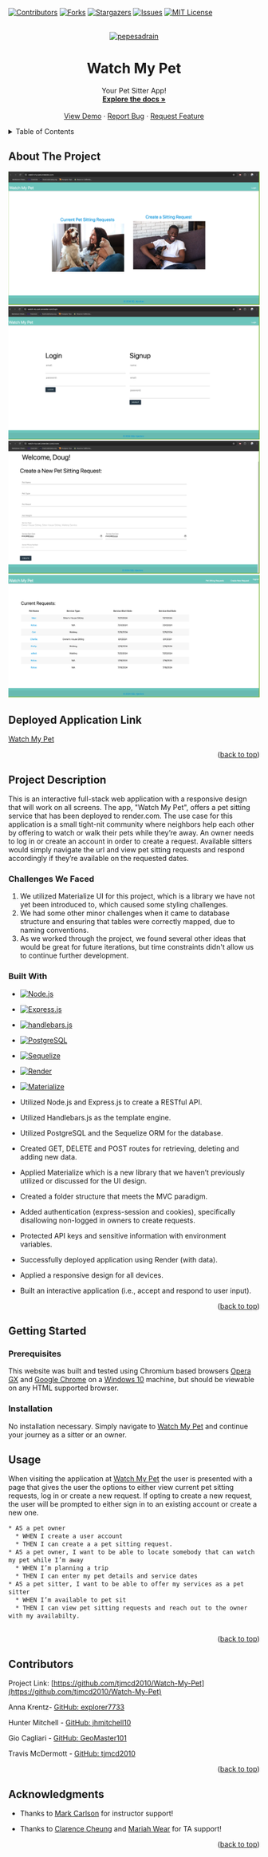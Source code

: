 <!-- Improved compatibility of back to top link: See: https://github.com/othneildrew/Best-README-Template/pull/73 -->
<a name="readme-top"></a>
<!--
*** Thanks for checking out the Best-README-Template. If you have a suggestion
*** that would make this better, please fork the repo and create a pull request
*** or simply open an issue with the tag "enhancement".
*** Don't forget to give the project a star!
*** Thanks again! Now go create something AMAZING! :D
-->



<!-- PROJECT SHIELDS -->
<!--
*** I'm using markdown "reference style" links for readability.
*** Reference links are enclosed in brackets [ ] instead of parentheses ( ).
*** See the bottom of this document for the declaration of the reference variables
*** for contributors-url, forks-url, etc. This is an optional, concise syntax you may use.
*** https://www.markdownguide.org/basic-syntax/#reference-style-links
-->
[![Contributors][contributors-shield]][contributors-url]
[![Forks][forks-shield]][forks-url]
[![Stargazers][stars-shield]][stars-url]
[![Issues][issues-shield]][issues-url]
[![MIT License][license-shield]][license-url]


<!-- PROJECT LOGO -->
<br />
<div align="center">
  <a href="https://github.com/tjmcd2010/Watch-My-Pet">
    <img src="./assets/images/pedroraccoon.gif" alt="pepesadrain" width="80" height="80">
  </a>

<h1 align="center">Watch My Pet</h1>

  <p align="center">
    Your Pet Sitter App!
    <br />
    <a href="https://github.com/tjmcd2010/Watch-My-Pet"><strong>Explore the docs »</strong></a>
    <br />
    <br />
    <a href="https://github.com/tjmcd2010/Watch-My-Pet">View Demo</a>
    ·
    <a href="https://github.com/tjmcd2010/Watch-My-Pet/issues/new?labels=bug&template=bug-report---.md">Report Bug</a>
    ·
    <a href="https://github.com/tjmcd2010/Watch-My-Pet/issues/new?labels=enhancement&template=feature-request---.md">Request Feature</a>
  </p>
</div>



<!-- TABLE OF CONTENTS -->
<details>
  <summary>Table of Contents</summary>
  <ol>
    <li>
      <a href="#about-the-project">About The Project</a>
      <ul>
        <li><a href="#project-description">Project Description</a></li>
        <li><a href="#built-with">Built With</a></li>
      </ul>
    </li>
    <li>
      <a href="#getting-started">Getting Started</a>
      <ul>
        <li><a href="#prerequisites">Prerequisites</a></li>
        <li><a href="#installation">Installation</a></li>
      </ul>
    </li>
    <li><a href="#usage">Usage</a></li>
    <li><a href="#license">License</a></li>
    <li><a href="#contact">Contact</a></li>
    <li><a href="#acknowledgments">Acknowledgments</a></li>
  </ol>
</details>


<!-- ABOUT THE PROJECT -->
## About The Project

![Main Page](./public/Images/Main.png)
![Login Page](./public/Images/Login.png)
![Create New Request](./public/Images/Create.png)
![Display List of Requests](./public/Images/Requests.png)

## Deployed Application Link

[Watch My Pet](https://watch-my-pet.onrender.com)

<p align="right">(<a href="#readme-top">back to top</a>)</p>

## Project Description

This is an interactive full-stack web application with a responsive design that will work on all screens. The app, "Watch My Pet", offers a pet sitting service that has been deployed to render.com. The use case for this application is a small tight-nit community where neighbors help each other by offering to watch or walk their pets while they’re away. An owner needs to log in or create an account in order to create a request. Available sitters would simply navigate the url and view pet sitting requests and respond accordingly if they’re available on the requested dates.

### Challenges We Faced

1. We utilized Materialize UI for this project, which is a library we have not yet been introduced to, which caused some styling challenges. 
2. We had some other minor challenges when it came to database structure and ensuring that tables were correctly mapped, due to naming conventions. 
3. As we worked through the project, we found several other ideas that would be great for future iterations, but time constraints didn't allow us to continue further development. 

### Built With

* [![Node.js][Nodejs.org]][Node-url]
* [![Express.js][Expressjs.com]][Express-url]
* [![handlebars.js][handlebarsjs.com]][handlebars-url]
* [![PostgreSQL][PostgreSQL.org]][PostgreSQL-url]
* [![Sequelize][Sequelizejs.com]][Sequelize-url]
* [![Render][Render.com]][Render-url]
* [![Materialize][Materializecss.com]][Materialize-url]

* Utilized Node.js and Express.js to create a RESTful API.
* Utilized Handlebars.js as the template engine.
* Utilized PostgreSQL and the Sequelize ORM for the database.
* Created GET, DELETE and POST routes for retrieving, deleting and adding new data.
* Applied Materialize which is a new library that we haven’t previously utilized or discussed for the UI design.
* Created a folder structure that meets the MVC paradigm.
* Added authentication (express-session and cookies), specifically disallowing non-logged in owners to create requests.
* Protected API keys and sensitive information with environment variables.
* Successfully deployed application using Render (with data).
* Applied a responsive design for all devices.
* Built an interactive application (i.e., accept and respond to user input).

<p align="right">(<a href="#readme-top">back to top</a>)</p>

<!-- GETTING STARTED -->
## Getting Started
### Prerequisites

This website was built and tested using Chromium based browsers <a href="https://www.opera.com/gx">Opera GX</a> and <a href="(https://www.google.com/chrome/">Google Chrome</a> on a <a href="https://www.microsoft.com/en-us/software-download/windows10%20">Windows 10</a> machine, but should be viewable on any HTML supported browser.

### Installation

No installation necessary. Simply navigate to [Watch My Pet](https://watch-my-pet.onrender.com) and continue your journey as a sitter or an owner. 

<!-- USAGE EXAMPLES -->

## Usage

When visiting the application  at <a href="https://watch-my-pet.onrender.com">Watch My Pet</a> the user is presented with a page that gives the user the options to either view current pet sitting requests, log in or create a new request. If opting to create a new request, the user will be prompted to either sign in to an existing account or create a new one. 

```
* AS a pet owner
  * WHEN I create a user account
  * THEN I can create a a pet sitting request. 
* AS a pet owner, I want to be able to locate somebody that can watch my pet while I’m away
  * WHEN I’m planning a trip
  * THEN I can enter my pet details and service dates
* AS a pet sitter, I want to be able to offer my services as a pet sitter
  * WHEN I’m available to pet sit
  * THEN I can view pet sitting requests and reach out to the owner with my availabilty. 


```

<p align="right">(<a href="#readme-top">back to top</a>)</p>

<!-- CONTACT -->
## Contributors

Project Link: [https://github.com/tjmcd2010/Watch-My-Pet](https://github.com/tjmcd2010/Watch-My-Pet)

Anna Krentz- [GitHub: explorer7733](https://github.com/explorer7733) 

Hunter Mitchell - [GitHub: jhmitchell10](https://github.com/jhmitchell10)

Gio Cagliari - [GitHub: GeoMaster101](https://github.com/GeoMaster101)

Travis McDermott - [GitHub: tjmcd2010](https://github.com/tjmcd2010)




<p align="right">(<a href="#readme-top">back to top</a>)</p>



<!-- ACKNOWLEDGMENTS -->
## Acknowledgments

* Thanks to [Mark Carlson](https://github.com/mark-carlson) for instructor support!

* Thanks to [Clarence Cheung](https://github.com/kleranscoding) and [Mariah Wear](https://github.com/mariahw4) for TA support!


<p align="right">(<a href="#readme-top">back to top</a>)</p>



<!-- MARKDOWN LINKS & IMAGES -->
<!-- https://www.markdownguide.org/basic-syntax/#reference-style-links -->
[contributors-shield]: https://img.shields.io/github/contributors/tjmcd2010/Watch-My-Pet.svg?style=for-the-badge
[contributors-url]: https://github.com/tjmcd2010/Watch-My-Pet/graphs/contributors
[forks-shield]: https://img.shields.io/github/forks/tjmcd2010/Watch-My-Pet.svg?style=for-the-badge
[forks-url]: https://github.com/tjmcd2010/Watch-My-Pet/network/members
[stars-shield]: https://img.shields.io/github/stars/tjmcd2010/Watch-My-Pet.svg?style=for-the-badge
[stars-url]: https://github.com/tjmcd2010/Watch-My-Pet/stargazers
[issues-shield]: https://img.shields.io/github/issues/tjmcd2010/Watch-My-Pet.svg?style=for-the-badge
[issues-url]: https://github.com/tjmcd2010/Watch-My-Pet/issues
[license-shield]: https://img.shields.io/github/license/tjmcd2010/Watch-My-Pet.svg?style=for-the-badge
[license-url]: https://github.com/tjmcd2010/Watch-My-Pet/blob/master/LICENSE.txt
[product-screenshot]: ./assets/images/WeatherDashboardScreenshot.png
[nodejs.org]: https://img.shields.io/badge/Node.js-5FA04E?style=for-the-badge&logo=nodedotjs&logoColor=white
[Node-url]: https://nodejs.org/en/
[Expressjs.com]: https://img.shields.io/badge/Expressjs-000000?style=for-the-badge&logo=express&logoColor=white
[Express-url]: https://expressjs.com/
[handlebarsjs.com]: https://img.shields.io/badge/handlebarsjs-FC6600?style=for-the-badge&logo=handlebarsdotjs&logoColor=white
[Handlebars-url]: https://handlebarsjs.com/
[PostgreSQL.org]: https://img.shields.io/badge/PostgreSQL-4169E1?style=for-the-badge&logo=postgresql&logoColor=white
[PostgreSQL-url]: https://www.postgresql.org/
[Sequelizejs.com]: https://img.shields.io/badge/Sequelize-52B0E7?style=for-the-badge&logo=sequelize&logoColor=white
[Sequelize-url]: https://sequelize.org/
[Render.com]: https://img.shields.io/badge/Render-000000?style=for-the-badge&logo=render&logoColor=white
[Render-url]: https://render.com/
[Materializecss.com]: https://img.shields.io/badge/Materialize-FF8A80?style=for-the-badge&logo=&logoColor=white
[Materialize-url]: https://materializecss.com/
